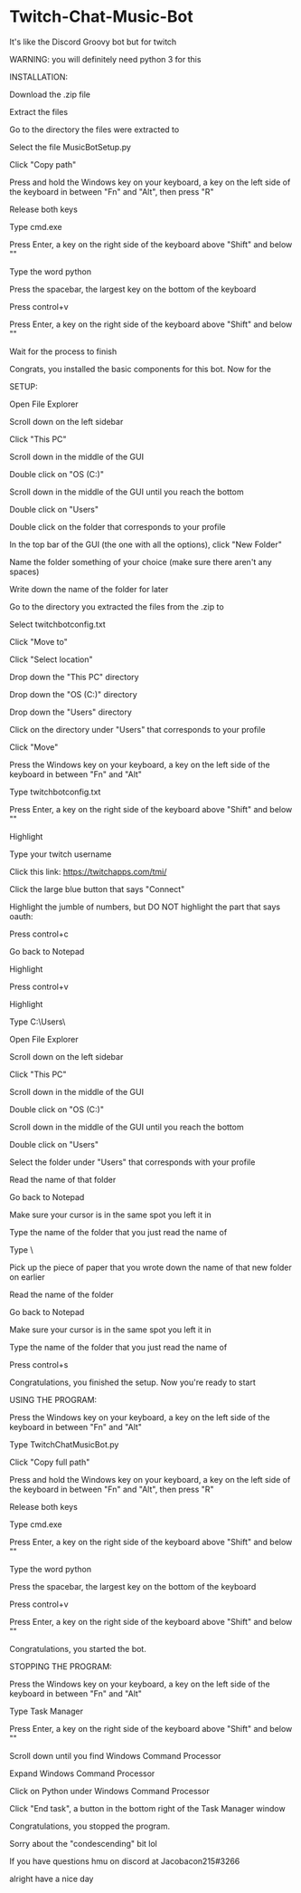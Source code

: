 # Twitch-Chat-Music-Bot
It's like the Discord Groovy bot but for twitch

WARNING: you will definitely need python 3 for this


INSTALLATION:

  Download the .zip file
  
  Extract the files
  
  Go to the directory the files were extracted to
  
  Select the file MusicBotSetup.py
  
  Click "Copy path"
  
  Press and hold the Windows key on your keyboard, a key on the left side of the keyboard in between "Fn" and "Alt", then press "R"
  
  Release both keys
  
  Type cmd.exe
  
  Press Enter, a key on the right side of the keyboard above "Shift" and below "\"

  Type the word python
  
  Press the spacebar, the largest key on the bottom of the keyboard
  
  Press control+v
  
  Press Enter, a key on the right side of the keyboard above "Shift" and below "\"
  
  Wait for the process to finish
  
  Congrats, you installed the basic components for this bot. Now for the
  
 SETUP:
 
  Open File Explorer
  
  Scroll down on the left sidebar
  
  Click "This PC"
  
  Scroll down in the middle of the GUI
  
  Double click on "OS (C:)"
  
  Scroll down in the middle of the GUI until you reach the bottom
  
  Double click on "Users"
  
  Double click on the folder that corresponds to your profile
  
  In the top bar of the GUI (the one with all the options), click "New Folder"
  
  Name the folder something of your choice (make sure there aren't any spaces)
  
  Write down the name of the folder for later
  
  Go to the directory you extracted the files from the .zip to
  
  Select twitchbotconfig.txt
  
  Click "Move to"
  
  Click "Select location"
  
  Drop down the "This PC" directory
  
  Drop down the "OS (C:)" directory
  
  Drop down the "Users" directory 
  
  Click on the directory under "Users" that corresponds to your profile
  
  Click "Move"
  
  Press the Windows key on your keyboard, a key on the left side of the keyboard in between "Fn" and "Alt"
  
  Type twitchbotconfig.txt
  
  Press Enter, a key on the right side of the keyboard above "Shift" and below "\"
  
  Highlight <your username here>
  
  Type your twitch username
  
  Click this link: https://twitchapps.com/tmi/
  
  Click the large blue button that says "Connect"
  
  Highlight the jumble of numbers, but DO NOT highlight the part that says oauth:
  
  Press control+c
  
  Go back to Notepad
  
  Highlight <oauth code>
  
  Press control+v
  
  Highlight <music directory here>
  
  Type C:\\Users\\
  
  Open File Explorer
  
  Scroll down on the left sidebar
  
  Click "This PC"
  
  Scroll down in the middle of the GUI
  
  Double click on "OS (C:)"
  
  Scroll down in the middle of the GUI until you reach the bottom
  
  Double click on "Users"
  
  Select the folder under "Users" that corresponds with your profile
  
  Read the name of that folder
  
  Go back to Notepad
  
  Make sure your cursor is in the same spot you left it in
  
  Type the name of the folder that you just read the name of
  
  Type \\
  
  Pick up the piece of paper that you wrote down the name of that new folder on earlier
  
  Read the name of the folder
  
  Go back to Notepad
  
  Make sure your cursor is in the same spot you left it in
  
  Type the name of the folder that you just read the name of
  
  Press control+s
  
  Congratulations, you finished the setup. Now you're ready to start
  
USING THE PROGRAM:

  Press the Windows key on your keyboard, a key on the left side of the keyboard in between "Fn" and "Alt"
  
  Type TwitchChatMusicBot.py
  
  Click "Copy full path"
  
  Press and hold the Windows key on your keyboard, a key on the left side of the keyboard in between "Fn" and "Alt", then press "R"
  
  Release both keys
  
  Type cmd.exe
  
  Press Enter, a key on the right side of the keyboard above "Shift" and below "\"
  
  Type the word python
  
  Press the spacebar, the largest key on the bottom of the keyboard
  
  Press control+v
  
  Press Enter, a key on the right side of the keyboard above "Shift" and below "\" 
  
  Congratulations, you started the bot.
  
 STOPPING THE PROGRAM:
 
  Press the Windows key on your keyboard, a key on the left side of the keyboard in between "Fn" and "Alt"
  
  Type Task Manager
  
  Press Enter, a key on the right side of the keyboard above "Shift" and below "\"
  
  Scroll down until you find Windows Command Processor
  
  Expand Windows Command Processor
  
  Click on Python under Windows Command Processor
  
  Click "End task", a button in the bottom right of the Task Manager window
  
  Congratulations, you stopped the program.
  
  
  
 Sorry about the "condescending" bit lol
 
 If you have questions hmu on discord at Jacobacon215#3266
 
 alright have a nice day

